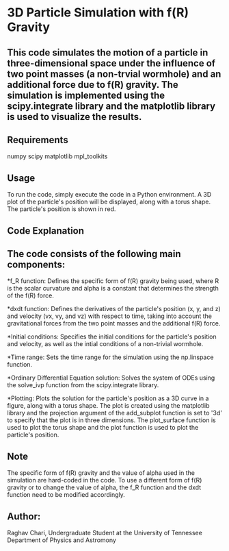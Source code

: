 # 3D Particle Simulation with f(R) Gravity

## This code simulates the motion of a particle in three-dimensional space under the influence of two point masses (a non-trvial wormhole) and an additional force due to f(R) gravity. The simulation is implemented using the scipy.integrate library and the matplotlib library is used to visualize the results.

## Requirements
numpy
scipy
matplotlib
mpl_toolkits

## Usage
To run the code, simply execute the code in a Python environment. A 3D plot of the particle's position will be displayed, along with a torus shape. The particle's position is shown in red.

## Code Explanation
## The code consists of the following main components:

*f_R function: Defines the specific form of f(R) gravity being used, where R is the scalar curvature and alpha is a constant that determines the strength of the f(R) force.

*dxdt function: Defines the derivatives of the particle's position (x, y, and z) and velocity (vx, vy, and vz) with respect to time, taking into account the gravitational forces from the two point masses and the additional f(R) force.

*Initial conditions: Specifies the initial conditions for the particle's position and velocity, as well as the intial conditions of a non-trivial wormhole.

*Time range: Sets the time range for the simulation using the np.linspace function.

*Ordinary Differential Equation solution: Solves the system of ODEs using the solve_ivp function from the scipy.integrate library.

*Plotting: Plots the solution for the particle's position as a 3D curve in a figure, along with a torus shape. The plot is created using the matplotlib library and the projection argument of the add_subplot function is set to '3d' to specify that the plot is in three dimensions. The plot_surface function is used to plot the torus shape and the plot function is used to plot the particle's position.

## Note
The specific form of f(R) gravity and the value of alpha used in the simulation are hard-coded in the code. To use a different form of f(R) gravity or to change the value of alpha, the f_R function and the dxdt function need to be modified accordingly.

## Author:

Raghav Chari, Undergraduate Student at the University of Tennessee Department of Physics and Astromony


